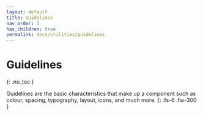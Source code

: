 ```yaml
---
layout: default
title: Guidelines
nav_order: 3
has_children: true
permalink: docs/utilities/guidelines
---
```


# Guidelines
{: .no_toc }

Guidelines are the basic characteristics that make up a component such as colour, spacing, typography, layout, icons, and much more.
{: .fs-6 .fw-300 }

